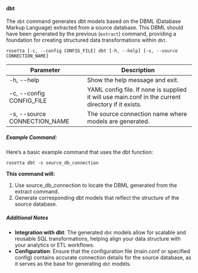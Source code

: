 #### dbt
The `dbt` command generates dbt models based on the DBML (Database Markup Language) extracted from a source database. This DBML should have been generated by the previous (`extract`) command, providing a foundation for creating structured data transformations within `dbt`.

    rosetta [-c, --config CONFIG_FILE] dbt [-h, --help] [-s, --source CONNECTION_NAME]

Parameter | Description
--- | ---
-h, --help | Show the help message and exit.
-c, --config CONFIG_FILE | YAML config file.  If none is supplied it will use main.conf in the current directory if it exists.
-s, --source CONNECTION_NAME | The source connection name where models are generated.

##### Example Command:
Here’s a basic example command that uses the dbt function:

    rosetta dbt -s source_db_connection


**This command will:**
1. Use source_db_connection to locate the DBML generated from the extract command.
2. Generate corresponding dbt models that reflect the structure of the source database.

##### Additional Notes
- **Integration with dbt**: The generated `dbt` models allow for scalable and reusable SQL transformations, helping align your data structure with your analytics or ETL workflows.
- **Configuration**: Ensure that the configuration file (main.conf or specified config) contains accurate connection details for the source database, as it serves as the base for generating `dbt` models.